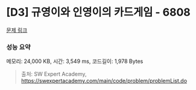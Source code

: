 # [D3] 규영이와 인영이의 카드게임 - 6808 

[문제 링크](https://swexpertacademy.com/main/code/problem/problemDetail.do?contestProbId=AWgv9va6HnkDFAW0) 

### 성능 요약

메모리: 24,000 KB, 시간: 3,549 ms, 코드길이: 1,978 Bytes



> 출처: SW Expert Academy, https://swexpertacademy.com/main/code/problem/problemList.do